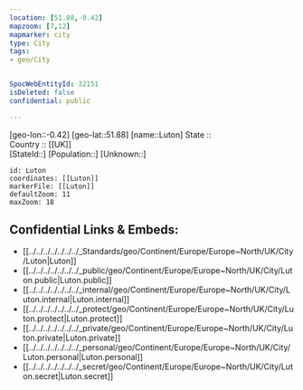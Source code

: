 ```yaml
---
location: [51.88,-0.42] 
mapzoom: [7,12] 
mapmarker: city 
type: City
tags:
- geo/City


SpocWebEntityId: 32151
isDeleted: false
confidential: public

---
```

[geo-lon::-0.42] 
[geo-lat::51.88] 
[name::Luton] 
State ::  
Country :: [[UK]]  
[StateId::] 
[Population::] 
[Unknown::] 


```leaflet
id: Luton
coordinates: [[Luton]] 
markerFile: [[Luton]] 
defaultZoom: 11 
maxZoom: 18
```


## Confidential Links & Embeds: 
- [[../../../../../../../_Standards/geo/Continent/Europe/Europe~North/UK/City/Luton|Luton]] 
- [[../../../../../../../_public/geo/Continent/Europe/Europe~North/UK/City/Luton.public|Luton.public]] 
- [[../../../../../../../_internal/geo/Continent/Europe/Europe~North/UK/City/Luton.internal|Luton.internal]] 
- [[../../../../../../../_protect/geo/Continent/Europe/Europe~North/UK/City/Luton.protect|Luton.protect]] 
- [[../../../../../../../_private/geo/Continent/Europe/Europe~North/UK/City/Luton.private|Luton.private]] 
- [[../../../../../../../_personal/geo/Continent/Europe/Europe~North/UK/City/Luton.personal|Luton.personal]] 
- [[../../../../../../../_secret/geo/Continent/Europe/Europe~North/UK/City/Luton.secret|Luton.secret]] 
